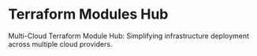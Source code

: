 # Terraform Modules Hub
Multi-Cloud Terraform Module Hub: Simplifying infrastructure deployment across multiple cloud providers.
